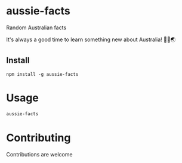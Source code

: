# aussie-facts
Random Australian facts

It's always a good time to learn something new about Australia! 🦘🐨🌏

## Install

```npm
npm install -g aussie-facts
```

# Usage

```bash
aussie-facts
```

# Contributing
Contributions are welcome


